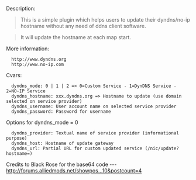Description:
> This is a simple plugin which helps users to update their dyndns/no-ip hostname without any need of ddns client software.

> It will update the hostname at each map start.

More information:
```
  http://www.dyndns.org
  http://www.no-ip.com
```

Cvars:
```
  dyndns_mode: 0 | 1 | 2 => 0=Custom Service - 1=DynDNS Service - 2=NO-IP Service
  dyndns_hostname: xxx.dyndns.org => Hostname to update (use domain selected on service provider)
  dyndns_username: User account name on selected service provider
  dyndns_password: Password for username
```

Options for dyndns\_mode = 0
```
  dyndns_provider: Textual name of service provider (informational purpose)
  dyndns_host: Hostname of update gateway
  dyndns_url: Partial URL for custom updated service (/nic/update?hostname=)  
```

Credits to Black Rose for the base64 code ---http://forums.alliedmods.net/showpos...10&postcount=4